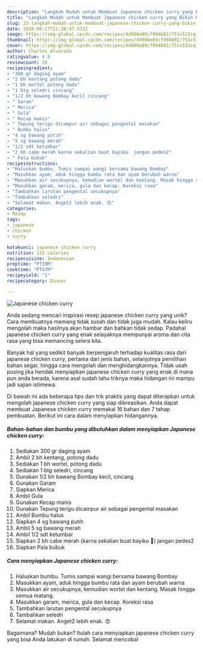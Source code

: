 ```yaml
---
description: "Langkah Mudah untuk Membuat Japanese chicken curry yang Bikin Ngiler"
title: "Langkah Mudah untuk Membuat Japanese chicken curry yang Bikin Ngiler"
slug: 22-langkah-mudah-untuk-membuat-japanese-chicken-curry-yang-bikin-ngiler
date: 2020-06-17T21:38:47.533Z
image: https://img-global.cpcdn.com/recipes/4d986e89cf994b02/751x532cq70/japanese-chicken-curry-foto-resep-utama.jpg
thumbnail: https://img-global.cpcdn.com/recipes/4d986e89cf994b02/751x532cq70/japanese-chicken-curry-foto-resep-utama.jpg
cover: https://img-global.cpcdn.com/recipes/4d986e89cf994b02/751x532cq70/japanese-chicken-curry-foto-resep-utama.jpg
author: Charles Alvarado
ratingvalue: 4.8
reviewcount: 10
recipeingredient:
- "300 gr daging ayam"
- "2 bh kentang potong dadu"
- "1 bh wortel potong dadu"
- "1 btg seledri cincang"
- "1/2 bh bawang Bombay kecil cincang"
- " Garam"
- " Merica"
- " Gula"
- " Kecap manis"
- " Tepung terigu dicampur air sebagai pengental masakan"
- " Bumbu halus"
- "4 sg bawang putih"
- "5 sg bawang merah"
- "1/2 sdt ketumbar"
- "2 bh cabe merah karna sekalian buat bayiku  jangan pedes2"
- " Pala bubuk"
recipeinstructions:
- "Haluskan bumbu. Tumis sampai wangi bersama bawang Bombay"
- "Masukkan ayam, aduk hingga bumbu rata dan ayam berubah warna"
- "Masukkan air secukupnya, kemudian wortel dan kentang. Masak hingga semua matang."
- "Masukkan garam, merica, gula dan kecap. Koreksi rasa"
- "Tambahkan larutan pengental secukupnya"
- "Tambahkan seledri"
- "Selamat makan. Anget2 lebih enak. 😍"
categories:
- Resep
tags:
- japanese
- chicken
- curry

katakunci: japanese chicken curry 
nutrition: 132 calories
recipecuisine: Indonesian
preptime: "PT39M"
cooktime: "PT47M"
recipeyield: "1"
recipecategory: Dinner

---
```



![Japanese chicken curry](https://img-global.cpcdn.com/recipes/4d986e89cf994b02/751x532cq70/japanese-chicken-curry-foto-resep-utama.jpg)

Anda sedang mencari inspirasi resep japanese chicken curry yang unik? Cara membuatnya memang tidak susah dan tidak juga mudah. Kalau keliru mengolah maka hasilnya akan hambar dan bahkan tidak sedap. Padahal japanese chicken curry yang enak selayaknya mempunyai aroma dan cita rasa yang bisa memancing selera kita.

Banyak hal yang sedikit banyak berpengaruh terhadap kualitas rasa dari japanese chicken curry, pertama dari jenis bahan, selanjutnya pemilihan bahan segar, hingga cara mengolah dan menghidangkannya. Tidak usah pusing jika hendak menyiapkan japanese chicken curry yang enak di mana pun anda berada, karena asal sudah tahu triknya maka hidangan ini mampu jadi sajian istimewa.




Di bawah ini ada beberapa tips dan trik praktis yang dapat diterapkan untuk mengolah japanese chicken curry yang siap dikreasikan. Anda dapat membuat Japanese chicken curry memakai 16 bahan dan 7 tahap pembuatan. Berikut ini cara dalam menyiapkan hidangannya.

<!--inarticleads1-->

##### Bahan-bahan dan bumbu yang dibutuhkan dalam menyiapkan Japanese chicken curry:

1. Sediakan 300 gr daging ayam
1. Ambil 2 bh kentang, potong dadu
1. Sediakan 1 bh wortel, potong dadu
1. Sediakan 1 btg seledri, cincang
1. Gunakan 1/2 bh bawang Bombay kecil, cincang
1. Gunakan  Garam
1. Siapkan  Merica
1. Ambil  Gula
1. Gunakan  Kecap manis
1. Gunakan  Tepung terigu dicampur air sebagai pengental masakan
1. Ambil  Bumbu halus
1. Siapkan 4 sg bawang putih
1. Ambil 5 sg bawang merah
1. Ambil 1/2 sdt ketumbar
1. Siapkan 2 bh cabe merah (karna sekalian buat bayiku 👶) jangan pedes2
1. Siapkan  Pala bubuk




<!--inarticleads2-->

##### Cara menyiapkan Japanese chicken curry:

1. Haluskan bumbu. Tumis sampai wangi bersama bawang Bombay
1. Masukkan ayam, aduk hingga bumbu rata dan ayam berubah warna
1. Masukkan air secukupnya, kemudian wortel dan kentang. Masak hingga semua matang.
1. Masukkan garam, merica, gula dan kecap. Koreksi rasa
1. Tambahkan larutan pengental secukupnya
1. Tambahkan seledri
1. Selamat makan. Anget2 lebih enak. 😍




Bagaimana? Mudah bukan? Itulah cara menyiapkan japanese chicken curry yang bisa Anda lakukan di rumah. Selamat mencoba!
